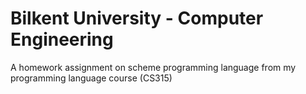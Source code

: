 # Bilkent University - Computer Engineering
A homework assignment on scheme programming language from my programming language course (CS315)
